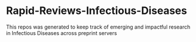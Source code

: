 # Rapid-Reviews-Infectious-Diseases
This repos was generated to keep track of emerging and impactful research in Infectious Diseases across preprint servers
